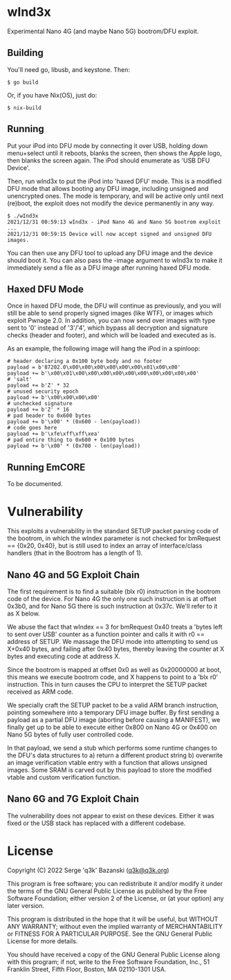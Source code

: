 wInd3x
======

Experimental Nano 4G (and maybe Nano 5G) bootrom/DFU exploit.

Building
--------

You'll need go, libusb, and keystone. Then:

    $ go build

Or, if you have Nix(OS), just do:

    $ nix-build

Running
-------

Put your iPod into DFU mode by connecting it over USB, holding down menu+select until it reboots, blanks the screen, then shows the Apple logo, then blanks the screen again. The iPod should enumerate as 'USB DFU Device'.

Then, run wInd3x to put the iPod into 'haxed DFU' mode. This is a modified DFU mode that allows booting any DFU image, including unsigned and unencrypted ones. The mode is temporary, and will be active only until next (re)boot, the exploit does not modify the device permanently in any way.

    $ ./wInd3x
    2021/12/31 00:59:13 wInd3x - iPod Nano 4G and Nano 5G bootrom exploit
    ...
    2021/12/31 00:59:15 Device will now accept signed and unsigned DFU images.

You can then use any DFU tool to upload any DFU image and the device should boot it. You can also pass the -image argument to wInd3x to make it immediately send a file as a DFU image after running haxed DFU mode.

Haxed DFU Mode
--------------

Once in haxed DFU mode, the DFU will continue as previously, and you will still be able to send properly signed images (like WTF), or images which exploit Pwnage 2.0. In addition, you can now send over images with type sent to '0' instead of '3'/'4', which bypass all decryption and signature checks (header and footer), and which will be loaded and executed as is.

As an example, the following image will hang the iPod in a spinloop:

    # header declaring a 0x100 byte body and no footer
    payload = b'87202.0\x00\x00\x00\x00\x00\x00\x01\x00\x00'
    payload += b'\x00\x01\x00\x00\x00\x00\x00\x00\x00\x00\x00\x00'
    # 'salt'
    payload += b'Z' * 32
    # unused security epoch
    payload += b'\x00\x00\x00\x00'
    # unchecked signature
    payload += b'Z' * 16
    # pad header to 0x600 bytes
    payload += b'\x00' * (0x600 - len(payload))
    # code goes here
    payload += b'\xfe\xff\xff\xea'
    # pad entire thing to 0x600 + 0x100 bytes
    payload += b'\x00' * (0x700 - len(payload))


Running EmCORE
--------------

To be documented.

Vulnerability
=============

This exploits a vulnerability in the standard SETUP packet parsing code of the bootrom, in which the wIndex parameter is not checked for bmRequest == {0x20, 0x40}, but is still used to index an array of interface/class handlers (that in the Bootrom has a length of 1).

Nano 4G and 5G Exploit Chain
--------------------

The first requirement is to find a suitable (blx r0) instruction in the bootrom code of the device. For Nano 4G the only one such instruction is at offset 0x3b0, and for Nano 5G there is such instruction at 0x37c. We'll refer to it as X below.

We abuse the fact that wIndex == 3 for bmRequest 0x40 treats a 'bytes left to sent over USB' counter as a function pointer and calls it with r0 == address of SETUP. We massage the DFU mode into attempting to send us X+0x40 bytes, and failing after 0x40 bytes, thereby leaving the counter at X bytes and executing code at address X.

Since the bootrom is mapped at offset 0x0 as well as 0x20000000 at boot, this means we execute bootrom code, and X happens to point to a 'blx r0' instruction. This in turn causes the CPU to interpret the SETUP packet received as ARM code.

We specially craft the SETUP packet to be a valid ARM branch instruction, pointing somewhere into a temporary DFU image buffer. By first sending a payload as a partial DFU image (aborting before causing a MANIFEST), we finally get up to be able to execute either 0x800 on Nano 4G or 0x400 on Nano 5G bytes of fully user controlled code.

In that payload, we send a stub which performs some runtime changes to the DFU's data structures to a) return a different product string b) overwrite an image verification vtable entry with a function that allows unsigned images. Some SRAM is carved out by this payload to store the modified vtable and custom verification function.

Nano 6G and 7G Exploit Chain
------------------------

The vulnerability does not appear to exist on these devices. Either it was fixed or the USB stack has replaced with a different codebase.

License
=======

Copyright (C) 2022 Serge 'q3k' Bazanski (q3k@q3k.org)

This program is free software; you can redistribute it and/or modify
it under the terms of the GNU General Public License as published by
the Free Software Foundation; either version 2 of the License, or
(at your option) any later version.

This program is distributed in the hope that it will be useful,
but WITHOUT ANY WARRANTY; without even the implied warranty of
MERCHANTABILITY or FITNESS FOR A PARTICULAR PURPOSE.  See the
GNU General Public License for more details.

You should have received a copy of the GNU General Public License along
with this program; if not, write to the Free Software Foundation, Inc.,
51 Franklin Street, Fifth Floor, Boston, MA 02110-1301 USA.
